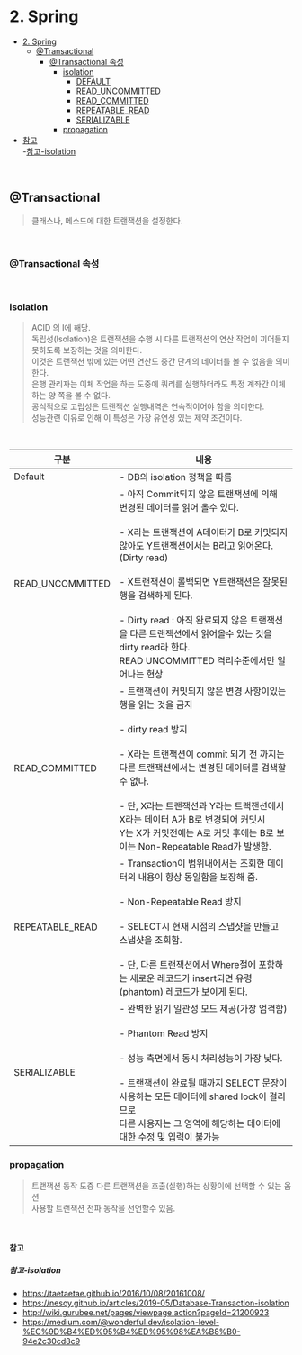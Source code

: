 # 2. Spring

- [2. Spring](#2.-Spring)
    - [@Transactional](#@Transactional)
        - [@Transactional 속성](#@Transactional-속성)
            - [isolation](#isolation)
                - [DEFAULT](#DEFAULT)
                - [READ_UNCOMMITTED](#READ_UNCOMMITTED)
                - [READ_COMMITTED](#READ_COMMITTED)
                - [REPEATABLE_READ](#REPEATABLE_READ)
                - [SERIALIZABLE](#SERIALIZABLE)
            - [propagation](#propagation)
- [참고](#참고)  
    -[참고-isolation](#참고-isolation)  

</br>


## @Transactional
> 클래스나, 메소드에 대한 트랜잭션을 설정한다.

</br>
 
### @Transactional 속성

</br>

### isolation
> ACID 의 I에 해당.  
> 독립성(Isolation)은 트랜잭션을 수행 시 다른 트랜잭션의 연산 작업이 끼어들지 못하도록 보장하는 것을 의미한다.  
> 이것은 트랜잭션 밖에 있는 어떤 연산도 중간 단계의 데이터를 볼 수 없음을 의미한다.  
> 은행 관리자는 이체 작업을 하는 도중에 쿼리를 실행하더라도 특정 계좌간 이체하는 양 쪽을 볼 수 없다.  
> 공식적으로 고립성은 트랜잭션 실행내역은 연속적이어야 함을 의미한다.  
> 성능관련 이유로 인해 이 특성은 가장 유연성 있는 제약 조건이다. 

</br>

구분 | 내용
---|---
Default | - DB의 isolation 정책을 따름
READ_UNCOMMITTED | - 아직 Commit되지 않은 트랜잭션에 의해 변경된 데이터를 읽어 올수 있다. <br><br> - X라는 트랜잭션이 A데이터가 B로 커밋되지 않아도 Y트랜잭션에서는 B라고 읽어온다. (Dirty read) <br><br> - X트랜잭션이 롤백되면 Y트랜잭션은 잘못된 행을 검색하게 된다. <br><br> - Dirty read : 아직 완료되지 않은 트랜잭션을 다른 트랜잭션에서 읽어올수 있는 것을 dirty read라 한다.<br> READ UNCOMMITTED 격리수준에서만 일어나는 현상
READ_COMMITTED | - 트랜잭션이 커밋되지 않은 변경 사항이있는 행을 읽는 것을 금지  <br><br> - dirty read 방지  <br><br> - X라는 트랜잭션이 commit 되기 전 까지는 다른 트랜잭션에서는 변경된 데이터를 검색할 수 없다. <br><br> - 단, X라는 트랜잭션과 Y라는 트랙잰션에서 X라는 데이터 A가 B로 변경되어 커밋시 <br> Y는 X가 커밋전에는 A로 커밋 후에는 B로 보이는 Non-Repeatable Read가 발생함. 
REPEATABLE_READ | - Transaction이 범위내에서는 조회한 데이터의 내용이 항상 동일함을 보장해 줌.  <br><br> - Non-Repeatable Read 방지  <br><br> - SELECT시 현재 시점의 스냅샷을 만들고 스냅샷을 조회함.  <br><br> - 단, 다른 트랜잭션에서 Where절에 포함하는 새로운 레코드가 insert되면 유령(phantom) 레코드가 보이게 된다.  
SERIALIZABLE | - 완벽한 읽기 일관성 모드 제공(가장 엄격함)  <br><br> - Phantom Read 방지 <br><br> - 성능 측면에서 동시 처리성능이 가장 낮다. <br><br> - 트랜잭션이 완료될 때까지 SELECT 문장이 사용하는 모든 데이터에 shared lock이 걸리므로<br> 다른 사용자는 그 영역에 해당하는 데이터에 대한 수정 및 입력이 불가능  


### propagation
> 트랜잭션 동작 도중 다른 트랜잭션을 호출(실행)하는 상황이에 선택할 수 있는 옵션  
> 사용할 트랜잭션 전파 동작을 선언할수 있음.  


</br>

#### 참고 

##### 참고-isolation 
- https://taetaetae.github.io/2016/10/08/20161008/ 
- https://nesoy.github.io/articles/2019-05/Database-Transaction-isolation
- http://wiki.gurubee.net/pages/viewpage.action?pageId=21200923
- https://medium.com/@wonderful.dev/isolation-level-%EC%9D%B4%ED%95%B4%ED%95%98%EA%B8%B0-94e2c30cd8c9